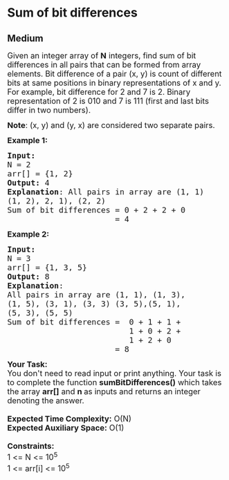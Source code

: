 # Sum of bit differences
## Medium
<div class="problems_problem_content__Xm_eO"><p><span style="font-size:18px">Given an integer array of <strong>N</strong>&nbsp;integers, find sum of bit differences in all pairs that can be formed from array elements. Bit difference of a pair (x, y) is count of different bits at same positions in binary representations of x and y.<br>
For example, bit difference for 2 and 7 is 2. Binary representation of 2 is 010 and 7 is 111 (first and last bits differ in two numbers).</span></p>

<p><span style="font-size:18px"><strong>Note</strong>: (x, y) and (y, x) are considered two separate pairs.</span></p>

<p><span style="font-size:18px"><strong>Example 1:</strong></span></p>

<pre><span style="font-size:18px"><strong>Input:</strong> 
N = 2
arr[] = {1, 2}
<strong>Output:</strong> 4
<strong>Explanation</strong>: All pairs in array are (1, 1)
(1, 2), 2, 1), (2, 2)
Sum of bit differences = 0 + 2 + 2 + 0
                       = 4</span></pre>

<p><span style="font-size:18px"><strong>Example 2:</strong></span></p>

<pre><span style="font-size:18px"><strong>Input:
</strong>N = 3 
arr[] = {1, 3, 5}
<strong>Output:</strong> 8
<strong>Explanation</strong>: 
All pairs in array are (1, 1), (1, 3),
(1, 5), (3, 1), (3, 3) (3, 5),(5, 1),
(5, 3), (5, 5)
Sum of bit differences =  0 + 1 + 1 +
                          1 + 0 + 2 +
                          1 + 2 + 0 
                       = 8</span></pre>

<p><span style="font-size:18px"><strong>Your Task:&nbsp;&nbsp;</strong><br>
You don't need to read input or print anything. Your task is to complete the function&nbsp;<strong>sumBitDifferences</strong><strong>()</strong>&nbsp;which takes the array&nbsp;<strong>arr[]</strong>&nbsp;and&nbsp;<strong>n</strong><strong>&nbsp;</strong>as inputs and returns an integer denoting&nbsp;the answer.<br>
<br>
<strong>Expected Time Complexity:</strong>&nbsp;O(N)<br>
<strong>Expected Auxiliary Space:</strong>&nbsp;O(1)<br>
<br>
<strong>Constraints:</strong><br>
1 &lt;= N &lt;= 10<sup>5</sup><br>
1 &lt;= arr[i] &lt;= 10<sup>5</sup></span></p>

<p>&nbsp;</p>
</div>